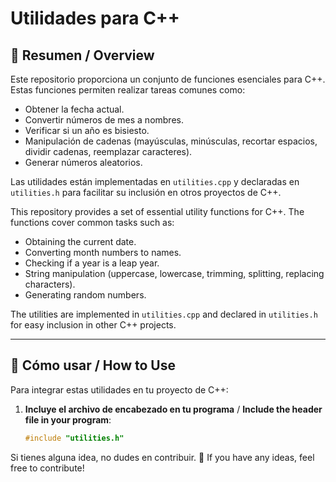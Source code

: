 # Utilidades para C++

## 📌 Resumen / Overview

Este repositorio proporciona un conjunto de funciones esenciales para C++. Estas funciones permiten realizar tareas comunes como:

- Obtener la fecha actual.
- Convertir números de mes a nombres.
- Verificar si un año es bisiesto.
- Manipulación de cadenas (mayúsculas, minúsculas, recortar espacios, dividir cadenas, reemplazar caracteres).
- Generar números aleatorios.

Las utilidades están implementadas en `utilities.cpp` y declaradas en `utilities.h` para facilitar su inclusión en otros proyectos de C++.

This repository provides a set of essential utility functions for C++. The functions cover common tasks such as:

- Obtaining the current date.
- Converting month numbers to names.
- Checking if a year is a leap year.
- String manipulation (uppercase, lowercase, trimming, splitting, replacing characters).
- Generating random numbers.

The utilities are implemented in `utilities.cpp` and declared in `utilities.h` for easy inclusion in other C++ projects.

---

## 🚀 Cómo usar / How to Use

Para integrar estas utilidades en tu proyecto de C++:

1. **Incluye el archivo de encabezado en tu programa** / **Include the header file in your program**:
   ```cpp
   #include "utilities.h"
   ```

Si tienes alguna idea, no dudes en contribuir. 🎉 If you have any ideas, feel free to contribute!
